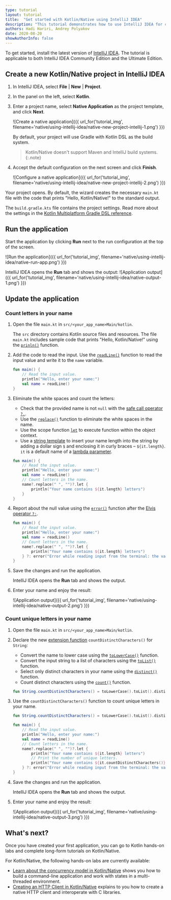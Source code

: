 ```yaml
---
type: tutorial
layout: tutorial
title:  "Get started with Kotlin/Native using IntelliJ IDEA"
description: "This tutorial demonstrates how to use IntelliJ IDEA for creating a Kotlin/Native application."
authors: Hadi Hariri, Andrey Polyakov
date: 2020-08-20
showAuthorInfo: false
---
```


<!--- To become a How-To. Need to change type to new "HowTo" --->

To get started, install the latest version of [IntelliJ IDEA](http://www.jetbrains.com/idea/download/index.html). The tutorial is applicable to both IntelliJ IDEA Community Edition and the Ultimate Edition.

## Create a new Kotlin/Native project in IntelliJ IDEA

1. In IntelliJ IDEA, select **File** \| **New** \| **Project**.
2. In the panel on the left, select **Kotlin**.
3. Enter a project name, select **Native Application** as the project template, and click **Next**.

   ![Create a native application]({{ url_for('tutorial_img', filename='native/using-intellij-idea/native-new-project-intellij-1.png') }})

   By default, your project will use Gradle with Kotlin DSL as the build system.
   > Kotlin/Native doesn't support Maven and IntelliJ build systems.
   {:.note}

4. Accept the default configuration on the next screen and click **Finish**.

   ![Configure a native application]({{ url_for('tutorial_img', filename='native/using-intellij-idea/native-new-project-intellij-2.png') }})

Your project opens. By default, the wizard creates the necessary `main.kt` file with the code that prints "Hello, Kotlin/Native!" to the standard output.

The `build.gradle.kts` file contains the project settings. Read more about the settings in the [Kotlin Multiplatform Gradle DSL reference](../../reference/mpp-dsl-reference.html).

## Run the application

Start the application by clicking **Run** next to the run configuration at the top of the screen.

![Run the application]({{ url_for('tutorial_img', filename='native/using-intellij-idea/native-run-app.png') }})

IntelliJ IDEA opens the **Run** tab and shows the output:
![Application output]({{ url_for('tutorial_img', filename='native/using-intellij-idea/native-output-1.png') }})

## Update the application

### Count letters in your name

1. Open the file `main.kt` in `src/<your_app_name>Main/kotlin`.

   The `src` directory contains Kotlin source files and resources. The file `main.kt` includes sample code that prints "Hello, Kotlin/Native!" using the [`prinln()`](https://kotlinlang.org/api/latest/jvm/stdlib/kotlin.io/println.html) function.

2. Add the code to read the input. Use the [`readLine()`](https://kotlinlang.org/api/latest/jvm/stdlib/kotlin.io/read-line.html) function to read the input value and write it to the `name` variable.

   <div class="sample" markdown="1" theme="idea" mode="kotlin" data-highlight-only>

   ```kotlin
   fun main() {
       // Read the input value.
       println("Hello, enter your name:")
       val name = readLine()
   }
   ```

   </div>

3. Eliminate the white spaces and count the letters:
   * Check that the provided name is not `null` with the [safe call operator `?.`](https://kotlinlang.org/docs/reference/null-safety.html#safe-calls).
   * Use the [`replace()`](https://kotlinlang.org/api/latest/jvm/stdlib/kotlin.text/replace.html) function to eliminate the white spaces in the name.
   * Use the scope function [`let`](https://kotlinlang.org/docs/reference/scope-functions.html#let) to execute function within the object context. 
   * Use a [string template](https://kotlinlang.org/docs/reference/basic-types.html#string-templates) to insert your name length into the string by adding a dollar sign `$` and enclosing it in curly braces – `${it.length}`.
     `it` is a default name of a [lambda parameter](https://kotlinlang.org/docs/reference/coding-conventions.html#lambda-parameters).

   <div class="sample" markdown="1" theme="idea" mode="kotlin" data-highlight-only>

   ```kotlin
   fun main() {
       // Read the input value.
       println("Hello, enter your name:")
       val name = readLine()
       // Count letters in the name.
       name?.replace(" ", "")?.let {
           println("Your name contains ${it.length} letters")
       }
   }
   ```

   </div>

4. Report about the null value using the [`error()`](https://kotlinlang.org/api/latest/jvm/stdlib/kotlin/error.html) function after the [Elvis operator `?:`](https://kotlinlang.org/docs/reference/null-safety.html#elvis-operator).

   <div class="sample" markdown="1" theme="idea" mode="kotlin" data-highlight-only>

   ```kotlin
   fun main() {
       // Read the input value.
       println("Hello, enter your name:")
       val name = readLine()
       // Count letters in the name.
       name?.replace(" ", "")?.let {
           println("Your name contains ${it.length} letters")
       } ?: error("Error while reading input from the terminal: the value can't be null.")
   }
   ```

   </div>


5. Save the changes and run the application.

   IntelliJ IDEA opens the **Run** tab and shows the output.

6. Enter your name and enjoy the result:

   ![Application output]({{ url_for('tutorial_img', filename='native/using-intellij-idea/native-output-2.png') }})


### Count unique letters in your name

1. Open the file `main.kt` in `src/<your_app_name>Main/kotlin`.

2. Declare the new [extension function](https://kotlinlang.org/docs/reference/extensions.html#extension-functions) `countDistinctCharacters()` for `String`:

   * Convert the name to lower case using the [`toLowerCase()`](https://kotlinlang.org/api/latest/jvm/stdlib/kotlin.text/to-lower-case.html) function.
   * Convert the input string to a list of characters using the [`toList()`](https://kotlinlang.org/api/latest/jvm/stdlib/kotlin.text/to-list.html) function.
   * Select only distinct characters in your name using the [`distinct()`](https://kotlinlang.org/api/latest/jvm/stdlib/kotlin.collections/distinct.html) function.
   * Count distinct characters using the [`count()`](https://kotlinlang.org/api/latest/jvm/stdlib/kotlin.collections/count.html) function.

   <div class="sample" markdown="1" theme="idea" mode="kotlin" data-highlight-only>

   ```kotlin
   fun String.countDistinctCharacters() = toLowerCase().toList().distinct().count()
   ```

   </div>

3. Use the `countDistinctCharacters()` function to count unique letters in your name.

   <div class="sample" markdown="1" theme="idea" mode="kotlin" data-highlight-only>

   ```kotlin
   fun String.countDistinctCharacters() = toLowerCase().toList().distinct().count()

   fun main() {
       // Read the input value.
       println("Hello, enter your name:")
       val name = readLine()
       // Count letters in the name.
       name?.replace(" ", "")?.let {
           println("Your name contains ${it.length} letters")
           // Print the number of unique letters.
           println("Your name contains ${it.countDistinctCharacters()} unique letters")
       } ?: error("Error while reading input from the terminal: the value can't be null.")
   }
   ```

   </div>

3. Save the changes and run the application.

   IntelliJ IDEA opens the **Run** tab and shows the output.

4. Enter your name and enjoy the result:

   ![Application output]({{ url_for('tutorial_img', filename='native/using-intellij-idea/native-output-3.png') }})


## What's next?

Once you have created your first application, you can go to Kotlin hands-on labs and complete long-form tutorials on Kotlin/Native. 

For Kotlin/Native, the following hands-on labs are currently available:

* [Learn about the concurrency model in Kotlin/Native](https://play.kotlinlang.org/hands-on/Kotlin%20Native%20Concurrency/00_Introduction) shows you how to build a command-line application and work with states in a multi-threaded environment.
* [Creating an HTTP Client in Kotlin/Native](https://play.kotlinlang.org/hands-on/Introduction%20to%20Kotlin%20Native/01_Introduction) explains to you how to create a native HTTP client and interoperate with C libraries.
